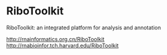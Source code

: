 # RiboToolkit
RiboToolkit: an integrated platform for analysis and annotation

http://rnainformatics.org.cn/RiboToolkit
http://rnabioinfor.tch.harvard.edu/RiboToolkit
